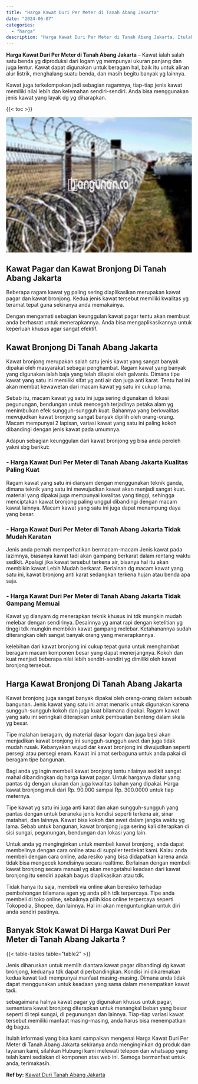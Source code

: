 ```yaml
---
title: "Harga Kawat Duri Per Meter di Tanah Abang Jakarta"
date: "2024-06-07"
categories: 
  - "harga"
description: "Harga Kawat Duri Per Meter di Tanah Abang Jakarta. Itulah informasi yang bisa kami sampaikan mengenai Harga Kawat Duri Per Meter di Tanah Abang Jakarta sekir..."
---
```


**Harga Kawat Duri Per Meter di Tanah Abang Jakarta** – Kawat ialah salah satu benda yg diproduksi dari logam yg mempunyai ukuran panjang dan juga lentur. Kawat dapat digunakan untuk beragam hal, baik itu untuk aliran alur listrik, menghalang suatu benda, dan masih begitu banyak yg lainnya.

Kawat juga terkelompokan jadi sebagian ragamnya, tiap-tiap jenis kawat memiliki nilai lebih dan kelemahan sendiri-sendiri. Anda bisa menggunakan jenis kawat yang layak dg yg diharapkan.

{{< toc >}}

![Harga Kawat Duri Per Meter di Tanah Abang Jakarta](/images/jual-kawat-murah43.png)

## Kawat Pagar dan Kawat Bronjong Di Tanah Abang Jakarta

Beberapa ragam kawat yg paling sering diaplikasikan merupakan kawat pagar dan kawat bronjong. Kedua jenis kawat tersebut memiliki kwalitas yg teramat tepat guna sekiranya anda memakainya.

Dengan mengamati sebagian keunggulan kawat pagar tentu akan membuat anda berhasrat untuk menerapkannya. Anda bisa mengaplikasikannya untuk keperluan khusus agar sangat efektif.

## Kawat Bronjong Di Tanah Abang Jakarta

Kawat bronjong merupakan salah satu jenis kawat yang sangat banyak dipakai oleh masyarakat sebagai penghambat. Ragam kawat yang banyak yang digunakan ialah baja yang telah dilapisi oleh galvanis. Dimana tipe kawat yang satu ini memiliki sifat yg anti air dan juga anti karat. Tentu hal ini akan membat kewawetan dari macam kawat yg satu ini cukup lama.

Sebab itu, macam kawat yg satu ini juga sering digunakan di lokasi pegunungan, bendungan untuk mencegah terjadinya petaka alam yg menimbulkan efek sungguh-sungguh kuat. Bahannya yang berkwalitas mewujudkan kawat bronjong sangat banyak dipilih oleh orang-orang. Macam mempunyai 2 lapisan, variasi kawat yang satu ini paling kokoh dibandingi dengan jenis kawat pada umumnya.

Adapun sebagian keunggulan dari kawat bronjong yg bisa anda peroleh yakni sbg berikut:

### \- Harga Kawat Duri Per Meter di Tanah Abang Jakarta Kualitas Paling Kuat

Ragam kawat yang satu ini dianyam dengan menggunakan teknik ganda, dimana teknik yang satu ini mewujudkan kawat akan menjadi sangat kuat. material yang dipakai juga mempunyai kwalitas yang tinggi, sehingga menciptakan kawat bronjong paling unggul dibandingi dengan macam kawat lainnya. Macam kawat yang satu ini juga dapat menampung daya yang besar.

### \- Harga Kawat Duri Per Meter di Tanah Abang Jakarta Tidak Mudah Karatan

Jenis anda pernah memperhatikan bermacam-macam Jenis kawat pada lazimnya, biasanya kawat tadi akan gampang berkarat dalam rentang waktu sedikit. Apalagi jika kawat tersebut terkena air, bisanya hal itu akan membikin kawat Lebih Mudah berkarat. Berlainan dg macam kawat yang satu ini, kawat bronjong anti karat sedangkan terkena hujan atau benda apa saja.

### \- Harga Kawat Duri Per Meter di Tanah Abang Jakarta Tidak Gampang Memuai

Kawat yg dianyam dg menerapkan teknik khusus ini tdk mungkin mudah melebar dengan sendirinya. Desainnya yg amat rapi dengan ketelitian yg tinggi tdk mungkin membikin kawat gampang melebar. Ketahanannya sudah diterangkan oleh sangat banyak orang yang menerapkannya.

kelebihan dari kawat bronjong ini cukup tepat guna untuk menghambat beragam macam komponen besar yang dapat menerjangnya. Kokoh dan kuat menjadi beberapa nilai lebih sendiri-sendiri yg dimiliki oleh kawat bronjong tersebut.

## Harga Kawat Bronjong Di Tanah Abang Jakarta

Kawat bronjong juga sangat banyak dipakai oleh orang-orang dalam sebuah bangunan. Jenis kawat yang satu ini amat menarik untuk digunakan karena sungguh-sungguh kokoh dan juga kuat bilamana dipakai. Ragam kawat yang satu ini seringkali diterapkan untuk pembuatan benteng dalam skala yg besar.

Tipe malahan beragam, dg material dasar logam dan juga besi akan menjadikan kawat bronjong ini sungguh-sungguh awet dan juga tidak mudah rusak. Kebanyakan wujud dar kawat bronjong ini diwujudkan seperti persegi atau persegi enam. Kawat ini amat serbaguna untuk anda pakai di beragam tipe bangunan.

Bagi anda yg ingin membeli kawat bronjong tentu nilainya sedikit sangat mahal dibandingkan dg harga kawat pagar. Untuk harganya diatur yang pantas dg dengan ukuran dan juga kwalitas bahan yang dipakai. Harga kawat bronjong muli dari Rp. 90.000 sampai Rp. 300.0000 untuk tiap meternya.

Tipe kawat yg satu ini juga anti karat dan akan sungguh-sungguh yang pantas dengan untuk beraneka jenis kondisi seperti terkena air, sinar matahari, dan lainnya. Kawat bisa kokoh dan awet dalam jangka waktu yg lama. Sebab untuk bangunan, kawat bronjong juga sering kali diterapkan di sisi sungai, pegunungan, bendungan dan lokasi yang lain.

Untuk anda yg menginginkan untuk membeli kawat bronjong, anda dapat membelinya dengan cara online atau di supplier terdekat kami. Kalau anda membeli dengan cara online, ada resiko yang bisa didapatkan karena anda tidak bisa mengecek kondisinya secara realtime. Berlainan dengan membeli kawat bronjong secara manual yg akan mengetahui keadaan dari kawat bronjong itu sendiri apakah bagus diaplikasikan atau tdk.

Tidak hanya itu saja, membeli via online akan beresiko terhadap pembohongan bilamana agen yg anda pilih tdk terpercaya. Tipe anda membeli di toko online, sebaiknya pilih kios online terpercaya seperti Tokopedia, Shopee, dan lainnya. Hal ini akan menguntungkan untuk diri anda sendiri pastinya.

## Banyak Stok Kawat Di Harga Kawat Duri Per Meter di Tanah Abang Jakarta ?

{{< table-tables table="table2" >}}

Jenis diharuskan untuk memlih diantara kawat pagar dibandingi dg kawat bronjong, keduanya tdk dapat diperbandingkan. Kondisi ini dikarenakan kedua kawat tadi mempunyai manfaat masing-masing. Dimana anda tidak dapat menggunakan untuk keadaan yang sama dalam menempatkan kawat tadi.

sebagaimana halnya kawat pagar yg digunakan khusus untuk pagar, sementara kawat bronjong diterapkan untuk menangkal beban yang besar seperti di tepi sungai, di pegunungan dan lainnya. Tiap-tiap variasi kawat tersebut memiliki manfaat masing-masing, anda harus bisa menempatkan dg bagus.

Itulah informasi yang bisa kami sampaikan mengenai Harga Kawat Duri Per Meter di Tanah Abang Jakarta sekiranya anda menginginkan dg produk dan layanan kami, silahkan Hubungi kami melewati telepon dan whatsapp yang telah kami sediakan di komponen atas web ini. Semoga bermanfaat untuk anda, terimakasih.

**Ref by:** [Kawat Duri Tanah Abang Jakarta](https://id.wikipedia.org/wiki/Kawat)
